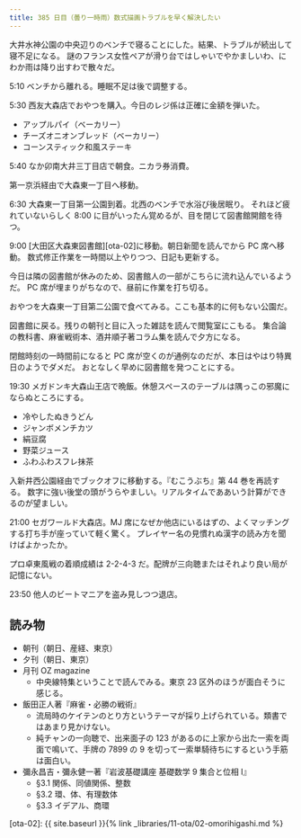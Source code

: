 ```yaml
---
title: 385 日目（曇り一時雨）数式描画トラブルを早く解決したい
---
```


大井水神公園の中央辺りのベンチで寝ることにした。結果、トラブルが続出して寝不足になる。
謎のフランス女性ペアが滑り台ではしゃいでやかましいわ、にわか雨は降り出すわで散々だ。

5:10 ベンチから離れる。睡眠不足は後で調整する。

5:30 西友大森店でおやつを購入。今日のレジ係は正確に金額を弾いた。

* アップルパイ（ベーカリー）
* チーズオニオンブレッド（ベーカリー）
* コーンスティック和風ステーキ

5:40 なか卯南大井三丁目店で朝食。ニカラ券消費。

第一京浜経由で大森東一丁目へ移動。

6:30 大森東一丁目第一公園到着。北西のベンチで水浴び後居眠り。
それほど疲れていないらしく 8:00 に目がいったん覚めるが、目を閉じて図書館開館を待つ。

9:00 [大田区大森東図書館][ota-02]に移動。朝日新聞を読んでから PC 席へ移動。
数式修正作業を一時間以上やりつつ、日記も更新する。

今日は隣の図書館が休みのため、図書館人の一部がこちらに流れ込んでいるようだ。
PC 席が埋まりがちなので、昼前に作業を打ち切る。

おやつを大森東一丁目第二公園で食べてみる。ここも基本的に何もない公園だ。

図書館に戻る。残りの朝刊と目に入った雑誌を読んで閲覧室にこもる。
集合論の教科書、麻雀戦術本、酒井順子著コラム集を読んで夕方になる。

閉館時刻の一時間前になると PC 席が空くのが通例なのだが、本日はやはり特異日のようでダメだ。
おとなしく早めに図書館を発つことにする。

19:30 メガドンキ大森山王店で晩飯。休憩スペースのテーブルは隅っこの邪魔にならぬところにする。

* 冷やしたぬきうどん
* ジャンボメンチカツ
* 絹豆腐
* 野菜ジュース
* ふわふわスフレ抹茶

入新井西公園経由でブックオフに移動する。『むこうぶち』第 44 巻を再読する。
数字に強い後堂の頭がうらやましい。リアルタイムでああいう計算ができるのが望ましい。

21:00 セガワールド大森店。MJ 席になぜか他店にいるはずの、よくマッチングする打ち手が座っていて軽く驚く。
プレイヤー名の見慣れぬ漢字の読み方を聞けばよかったか。

プロ卓東風戦の着順成績は 2-2-4-3 だ。配牌が三向聴またはそれより良い局が記憶にない。

23:50 他人のビートマニアを盗み見しつつ退店。

## 読み物

* 朝刊（朝日、産経、東京）
* 夕刊（朝日、東京）
* 月刊 OZ magazine
  * 中央線特集ということで読んでみる。東京 23 区外のほうが面白そうに感じる。
* 飯田正人著『麻雀・必勝の戦術』
  * 流局時のケイテンのとり方というテーマが採り上げられている。類書ではあまり見かけない。
  * 純チャンの一向聴で、出来面子の 123 があるのに上家から出た一索を両面で鳴いて、手牌の 7899 の 9 を切って一索単騎待ちにするという手筋は面白い。
* 彌永昌吉・彌永健一著『岩波基礎講座 基礎数学 9 集合と位相 I』
  * §3.1 関係、同値関係、整数
  * §3.2 環、体、有理数体
  * §3.3 イデアル、商環

[ota-02]: {{ site.baseurl }}{% link _libraries/11-ota/02-omorihigashi.md %}
